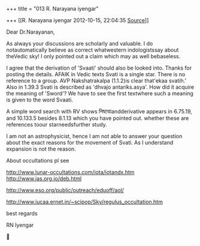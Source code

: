 +++
title = "013 R. Narayana iyengar"

+++
[[R. Narayana iyengar	2012-10-15, 22:04:35 [Source](https://groups.google.com/g/bvparishat/c/u3NHRw7BO4Y)]]



Dear Dr.Narayanan,

As always your discussions are scholarly and valuable. I do notautomatically believe as correct whatwestern indologistssay about theVedic sky! I only pointed out a claim which may as well bebaseless.



I agree that the derivation of 'Svaati' should also be looked into. Thanks for posting the details. AFAIK in Vedic texts Svati is a single star. There is no reference to a group. AVP Nakshatrakalpa (1.1.2)is clear that'ekaa svatih.' Also in 1.39.3 Svati is described as 'dhvajo antariks.asya'. How did it acquire the meaning of 'Sword'? We have to see the first textwhere such a meaning is given to the word Svaati.



A simple word search with RV shows निष्ट्याandderivative appears in 6.75.19, and 10.133.5 besides 8.1.13 which you have pointed out. whether these are references toour starneedsfurther study.  


I am not an astrophysicist, hence I am not able to answer your question about the exact reasons for the movement of Svati. As I understand expansion is not the reason.



About occultations pl see

<http://www.lunar-occultations.com/iota/iotandx.htm>  
<http://www.jas.org.jo/deb.html>

<http://www.eso.org/public/outreach/eduoff/aol/>

<http://www.iucaa.ernet.in/~scipop/Sky/regulus_occultation.htm>





best regards



RN Iyengar




